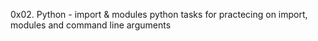 0x02. Python - import & modules
python tasks for practecing on import, modules and command line arguments